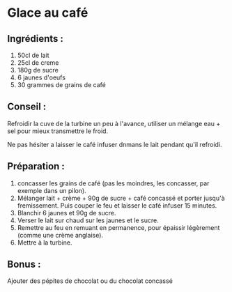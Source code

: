 # Glace au café 
## Ingrédients :
1. 50cl de lait
2. 25cl de creme
3. 180g de sucre
4. 6 jaunes d'oeufs
5. 30 grammes de grains de café 

## Conseil :
Refroidir la cuve de la turbine un peu à l'avance, utiliser un mélange eau + sel
pour mieux transmettre le froid.

Ne pas hésiter a laisser le café infuser dnmans le lait pendant qu'il refroidi.

## Préparation :
1. concasser les grains de café (pas les moindres, les concasser, par exemple dans un pilon).
2. Mélanger lait + crème + 90g de sucre + café concassé et porter jusqu'à fremissement. Puis couper le feu et laisser le café infuser 15 minutes.
3. Blanchir 6 jaunes et 90g de sucre.
4. Verser le lait sur chaud sur les jaunes et le sucre.
5. Remettre au feu en remuant en permanence, pour épaissir légèrement (comme une crème anglaise).
6. Mettre à la turbine.

## Bonus :
Ajouter des pépites de chocolat ou du chocolat concassé